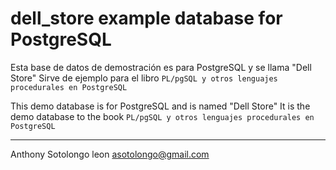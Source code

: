 dell_store example database for PostgreSQL
======================================


Esta base de datos de demostración es para PostgreSQL y se llama "Dell Store"
Sirve de ejemplo para el libro `PL/pgSQL y otros lenguajes procedurales en PostgreSQL`


This demo database is for PostgreSQL and is named "Dell Store"
It is the demo database to the book `PL/pgSQL y otros lenguajes procedurales en PostgreSQL`





------ 
Anthony  Sotolongo leon
asotolongo@gmail.com

